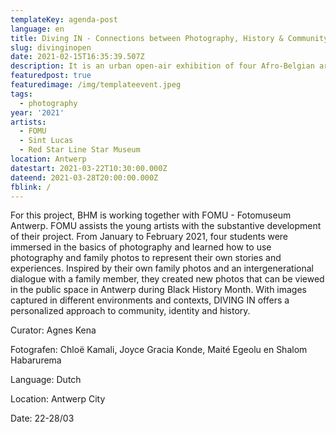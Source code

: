 ```yaml
---
templateKey: agenda-post
language: en
title: Diving IN - Connections between Photography, History & Community
slug: divinginopen
date: 2021-02-15T16:35:39.507Z
description: It is an urban open-air exhibition of four Afro-Belgian artists
featuredpost: true
featuredimage: /img/templateevent.jpeg
tags:
  - photography
year: '2021'
artists:
  - FOMU
  - Sint Lucas
  - Red Star Line Star Museum
location: Antwerp
datestart: 2021-03-22T10:30:00.000Z
dateend: 2021-03-28T20:00:00.000Z
fblink: /
---
```



For this project, BHM is working together with FOMU - Fotomuseum Antwerp. FOMU assists the young artists with the substantive development of their project.
From January to February 2021, four students were immersed in the basics of photography and learned how to use photography and family photos to represent their own stories and experiences. Inspired by their own family photos and an intergenerational dialogue with a family member, they created new photos that can be viewed in the public space in Antwerp during Black History Month. With images captured in different environments and contexts, DIVING IN offers a personalized approach to community, identity and history.


Curator: Agnes Kena

Fotografen: Chloë Kamali, Joyce Gracia Konde, Maité Egeolu en Shalom Habarurema

Language: Dutch

Location: Antwerp City

Date: 22-28/03
